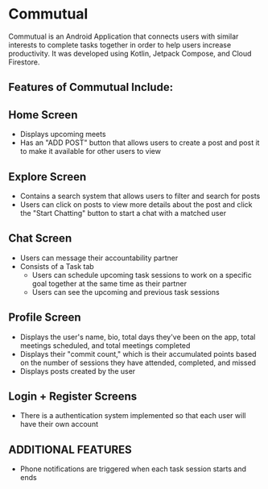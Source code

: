 # Commutual
Commutual is an Android Application that connects users with similar interests to complete tasks together in order to help users increase productivity. It was developed using Kotlin, Jetpack Compose, and Cloud Firestore.

Features of Commutual Include:
------------------------------

Home Screen 
------------------------------
- Displays upcoming meets
- Has an "ADD POST" button that allows users to create a post and post it to make it available for other users to view

Explore Screen
------------------------------
- Contains a search system that allows users to filter and search for posts
- Users can click on posts to view more details about the post and click the "Start Chatting" button to start a chat with a matched user

Chat Screen
------------------------------
- Users can message their accountability partner
- Consists of a Task tab
     - Users can schedule upcoming task sessions to work on a specific goal together at the same time as their partner
     - Users can see the upcoming and previous task sessions
     
Profile Screen
------------------------------
- Displays the user's name, bio, total days they've been on the app, total meetings scheduled, and total meetings completed
- Displays their "commit count," which is their accumulated points based on the number of sessions they have attended, completed, and missed
- Displays posts created by the user

Login + Register Screens
------------------------------
- There is a authentication system implemented so that each user will have their own account

ADDITIONAL FEATURES
------------------------------
- Phone notifications are triggered when each task session starts and ends

